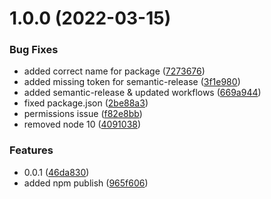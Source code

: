 # 1.0.0 (2022-03-15)


### Bug Fixes

* added correct name for package ([7273676](https://github.com/Copicake/copicake-js/commit/7273676d2c72b35d9c71423aac0335f1ad11ff52))
* added missing token for semantic-release ([3f1e980](https://github.com/Copicake/copicake-js/commit/3f1e980958d0ef22cbd379617122abcba27a3d4e))
* added semantic-release & updated workflows ([669a944](https://github.com/Copicake/copicake-js/commit/669a944343ffb2d323cf716201896d3ecb2b0d1d))
* fixed package.json ([2be88a3](https://github.com/Copicake/copicake-js/commit/2be88a306572e751c542f9ca0a88d926e884a809))
* permissions issue ([f82e8bb](https://github.com/Copicake/copicake-js/commit/f82e8bb857cae6ca3aadd3ca081bed0e4248b3bb))
* removed node 10 ([4091038](https://github.com/Copicake/copicake-js/commit/40910386fdce5135de377754ab53e1fb9ad69579))


### Features

* 0.0.1 ([46da830](https://github.com/Copicake/copicake-js/commit/46da8300723a703d99e2fcf72de21b0d3f6cff7c))
* added npm publish ([965f606](https://github.com/Copicake/copicake-js/commit/965f606c312a3032edfd5ab4f3cc9be6d47b409c))
